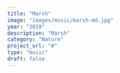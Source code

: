 ```yaml
---
title: "Marsh"
image: "images/music/marsh-md.jpg"
year: "2019"
description: "Marsh"
category: "Nature"
project_url: "#"
type: "music"
draft: false
---
```

